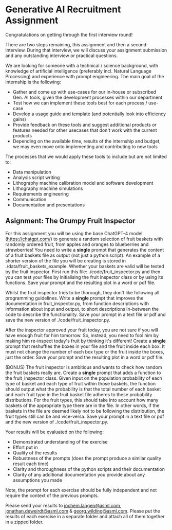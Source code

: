 # Generative AI Recruitment Assignment

Congratulations on getting through the first interview round!

There are two steps remaining, this assignment and then a second interview. During that interview, we will discuss your assignment submission and any outstanding interview or practical questions. 

We are looking for someone with a technical / science background, with knowledge of artificial intelligence (preferably incl. Natural Language Processing) and experience with prompt engineering. The main goal of the internship is the following:
- Gather and come up with use-cases for our in-house or subscribed Gen. AI tools, given the development processes within our department
- Test how we can implement these tools best for each process / use-case
- Develop a usage guide and template (and potentially look into efficiency gains)
- Provide feedback on these tools and suggest additional products or features needed for other usecases that don't work with the current products
- Depending on the available time, results of the internship and budget, we may even move onto implementing and contributing to new tools        

The processes that we would apply these tools to include but are not limited to:
- Data manipulation
- Analysis script writing
- Lithography machine calibration model and software development 
- Lithography machine simulations
- Requirements engineering
- Communication
- Documentation and presentations

## Asignment: The Grumpy Fruit Inspector
For this assignment you will be using the base ChatGPT-4 model (https://chatgpt.com/) to generate a random selection of fruit baskets with randomly ordered fruit, from apples and oranges to blueberries and strawberries! You need to write a **single** prompt that generates the content of a fruit baskets file as output (not just a python script). An example of a shorter version of the file you will be creating is stored in ./data/fruit_baskets_example. Whether your baskets are valid will be tested by the fruit inspector. First run this file: ./code/fruit_inspector.py and then you can test your files by initialising the fruit inspector class or by using its functions. Save your prompt and the resulting plot in a word or pdf file.

Whilst the fruit inspector tries to be thorough, they don't like following all programming guidelines. Write a **single** prompt that improves the documentation in fruit_inspector.py, from function descriptions with information about input and output, to short descriptions in-between the code to describe the functionality. Save your prompt in a text file or pdf and save the new version of ./code/fruit_inspector.py.

After the inspector approved your fruit today, you are not sure if you will have enough fruit for him tomorrow. So, instead, you need to fool him by making him re-inspect today's fruit by thinking it's different! Create a **single** prompt that reshuffles the boxes in your file and the fruit inside each box. It must not change the number of each box type or the fruit inside the boxes, just the order. Save your prompt and the resulting plot in a word or pdf file.

(BONUS)
The fruit inspector is ambitious and wants to check how random the fruit baskets really are. Create a **single** prompt that adds a function to the fruit_inspector class. Given input on the population probability of each type of basket and each type of fruit within those baskets, the function should output what the probability is that the total number of each basket and each fruit type in the fruit basket file adheres to these probability distributions. For the fruit types, this should take into account how many baskets of the appropriate type there are in the file. In other words, if the baskets in the file are deemed likely not to be following the distribution, the fruit types still can be and vice-versa. Save your prompt in a text file or pdf and the new version of ./code/fruit_inspector.py.

Your results will be evaluated on the following:
- Demonstrated understanding of the exercise
- Effort put in
- Quality of the results
- Robustness of the prompts (does the prompt produce a similar quality result each time)
- Clarity and thoroughness of the python scripts and their documentation
- Clarity of any additional documentation you provide about any assumptions you made

Note, the prompt for each exercise should be fully independent and not require the context of the previous prompts.

Please send your results to [jochem.langen@asml.com](mailto:jochem.langen@asml.com), [jonathan.deweirdt@asml.com](mailto:jonathan.deweirdt@asml.com) & [georg.wilding@asml.com](mailto:georg.wilding@asml.com). Please put the results of each exercise in a separate folder and attach all of them together in a zipped folder.
